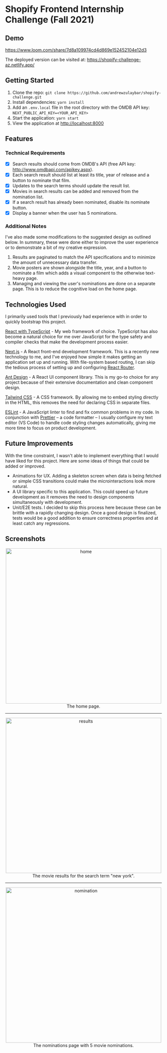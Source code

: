 # Shopify Frontend Internship Challenge (Fall 2021)

## Demo

https://www.loom.com/share/7d8a109974cd4d869e152452104e12d3

The deployed version can be visited at: https://shopify-challenge-az.netlify.app/

## Getting Started

1. Clone the repo:
`git clone https://github.com/andrewzulaybar/shopify-challenge.git`
2. Install dependencies:
`yarn install`
3. Add an `.env.local` file in the root directory with the OMDB API key:
`NEXT_PUBLIC_API_KEY=<YOUR_API_KEY>`
4. Start the application:
`yarn start`
5. View the application at <http://localhost:8000>

## Features

### Technical Requirements

- [x] Search results should come from OMDB's API (free API key: <http://www.omdbapi.com/apikey.aspx>).
- [x] Each search result should list at least its title, year of release and a button to nominate that film.
- [x] Updates to the search terms should update the result list.
- [x] Movies in search results can be added and removed from the nomination list.
- [x] If a search result has already been nominated, disable its nominate button.
- [x] Display a banner when the user has 5 nominations.

### Additional Notes

I've also made some modifications to the suggested design as outlined below. In summary, these were done either to improve the user experience or to demonstrate a bit of my creative expression.

1. Results are paginated to match the API specifications and to minimize the amount of unnecessary data transfer.
2. Movie posters are shown alongside the title, year, and a button to nominate a film which adds a visual component to the otherwise text-heavy page.
3. Managing and viewing the user's nominations are done on a separate page. This is to reduce the cognitive load on the home page.

## Technologies Used

I primarily used tools that I previously had experience with in order to quickly bootstrap this project.

[React with TypeScript](https://reactjs.org/docs/static-type-checking.html#typescript) - My web framework of choice. TypeScript has also become a natural choice for me over JavaScript for the type safety and compiler checks that make the development process easier.

[Next.js](https://nextjs.org/) - A React front-end development framework. This is a recently new technology to me, and I've enjoyed how simple it makes getting an application set up and running. With file-system based routing, I can skip the tedious process of setting up and configuring [React Router](https://reactrouter.com/).

[Ant Design](https://ant.design/docs/react/introduce) - A React UI component library. This is my go-to choice for any project because of their extensive documentation and clean component design.

[Tailwind CSS](https://tailwindcss.com/) - A CSS framework. By allowing me to embed styling directly in the HTML, this removes the need for declaring CSS in separate files.

[ESLint](https://eslint.org/) - A JavaScript linter to find and fix common problems in my code. In conjunction with [Prettier](https://prettier.io/) – a code formatter – I usually configure my text editor (VS Code) to handle code styling changes automatically, giving me more time to focus on product development.

## Future Improvements

With the time constraint, I wasn't able to implement everything that I would have liked for this project. Here are some ideas of things that could be added or improved.

- Animations for UX. Adding a skeleton screen when data is being fetched or simple CSS transitions could make the microinteractions look more natural.
- A UI library specific to this application. This could speed up future development as it removes the need to design components simultaneously with development.
- Unit/E2E tests. I decided to skip this process here because these can be brittle with a rapidly changing design. Once a good design is finalized, tests would be a good addition to ensure correctness properties and at least catch any regressions.

## Screenshots

<p align="center">
  <img width="500" alt="home" src="https://user-images.githubusercontent.com/44531733/117589311-93de1c00-b0dd-11eb-84d2-ab1ac739b727.png">
  <br>The home page.
</p>

---

<p align="center">
  <img width="500" alt="results" src="https://user-images.githubusercontent.com/44531733/117589308-90e32b80-b0dd-11eb-8122-8ce0411e2d63.png">
  <br>The movie results for the search term "new york".
</p>

---

<p align="center">
  <img width="500" alt="nomination" src="https://user-images.githubusercontent.com/44531733/117589313-93de1c00-b0dd-11eb-9091-e96873e1e942.png">
  <br>The nominations page with 5 movie nominations.
</p>
